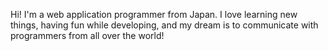 Hi! I'm a web application programmer from Japan. I love learning new things, having fun while developing, and my dream is to communicate with programmers from all over the world!
